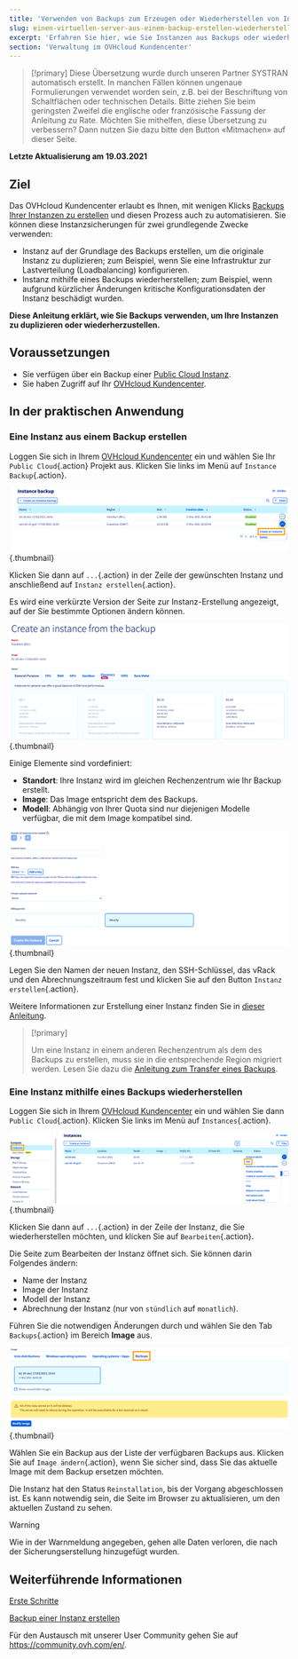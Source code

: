 ```yaml
---
title: 'Verwenden von Backups zum Erzeugen oder Wiederherstellen von Instanzen'
slug: einen-virtuellen-server-aus-einem-backup-erstellen-wiederherstellen
excerpt: 'Erfahren Sie hier, wie Sie Instanzen aus Backups oder wiederherstellen'
section: 'Verwaltung im OVHcloud Kundencenter'
---
```


> [!primary]
> Diese Übersetzung wurde durch unseren Partner SYSTRAN automatisch erstellt. In manchen Fällen können ungenaue Formulierungen verwendet worden sein, z.B. bei der Beschriftung von Schaltflächen oder technischen Details. Bitte ziehen Sie beim geringsten Zweifel die englische oder französische Fassung der Anleitung zu Rate. Möchten Sie mithelfen, diese Übersetzung zu verbessern? Dann nutzen Sie dazu bitte den Button «Mitmachen» auf dieser Seite.
>

**Letzte Aktualisierung am 19.03.2021**

## Ziel

Das OVHcloud Kundencenter erlaubt es Ihnen, mit wenigen Klicks [Backups Ihrer Instanzen zu erstellen](../ein_backup_einer_instanz_erstellen/) und diesen Prozess auch zu automatisieren.
Sie können diese Instanzsicherungen für zwei grundlegende Zwecke verwenden:

- Instanz auf der Grundlage des Backups erstellen, um die originale Instanz zu duplizieren; zum Beispiel, wenn Sie eine Infrastruktur zur Lastverteilung (Loadbalancing) konfigurieren.
- Instanz mithilfe eines Backups wiederherstellen; zum Beispiel, wenn aufgrund kürzlicher Änderungen kritische Konfigurationsdaten der Instanz beschädigt wurden.

**Diese Anleitung erklärt, wie Sie Backups verwenden, um Ihre Instanzen zu duplizieren oder wiederherzustellen.**

## Voraussetzungen

- Sie verfügen über ein Backup einer [Public Cloud Instanz](https://www.ovhcloud.com/de/public-cloud/instance-backup/).
- Sie haben Zugriff auf Ihr [OVHcloud Kundencenter](https://www.ovh.com/auth/?action=gotomanager&from=https://www.ovh.de/&ovhSubsidiary=de).

## In der praktischen Anwendung

### Eine Instanz aus einem Backup erstellen

Loggen Sie sich in Ihrem [OVHcloud Kundencenter](https://www.ovh.com/auth/?action=gotomanager&from=https://www.ovh.de/&ovhSubsidiary=de) ein und wählen Sie Ihr `Public Cloud`{.action} Projekt aus. Klicken Sie links im Menü auf `Instance Backup`{.action}.

![public-cloud-instance-backup](images/restorebackup01.png){.thumbnail}

Klicken Sie dann auf `...`{.action} in der Zeile der gewünschten Instanz und anschließend auf `Instanz erstellen`{.action}.

Es wird eine verkürzte Version der Seite zur Instanz-Erstellung angezeigt, auf der Sie bestimmte Optionen ändern können.

![public-cloud-instance-backup](images/restorebackup02.png){.thumbnail}

Einige Elemente sind vordefiniert:

- **Standort**: Ihre Instanz wird im gleichen Rechenzentrum wie Ihr Backup erstellt.
- **Image**: Das Image entspricht dem des Backups.
- **Modell**: Abhängig von Ihrer Quota sind nur diejenigen Modelle verfügbar, die mit dem Image kompatibel sind.

![public-cloud-instance-backup](images/restorebackup03.png){.thumbnail}

Legen Sie den Namen der neuen Instanz, den SSH-Schlüssel, das vRack und den Abrechnungszeitraum fest und klicken Sie auf den Button `Instanz erstellen`{.action}.

Weitere Informationen zur Erstellung einer Instanz finden Sie in [dieser Anleitung](../erstellung_einer_instanz_im_ovh_kundencenter/).

> [!primary]
>
> Um eine Instanz in einem anderen Rechenzentrum als dem des Backups zu erstellen, muss sie in die entsprechende Region migriert werden. Lesen Sie dazu die [Anleitung zum Transfer eines Backups](../instanz-backup-in-anderes-rechenzentrum-uebertragen/).
>

### Eine Instanz mithilfe eines Backups wiederherstellen

Loggen Sie sich in Ihrem [OVHcloud Kundencenter](https://www.ovh.com/auth/?action=gotomanager&from=https://www.ovh.de/&ovhSubsidiary=de) ein und wählen Sie dann `Public Cloud`{.action}. Klicken Sie links im Menü auf `Instances`{.action}.

![public-cloud-instance-backup](images/restorebackup04.png){.thumbnail}

Klicken Sie dann auf `...`{.action} in der Zeile der Instanz, die Sie wiederherstellen möchten, und klicken Sie auf `Bearbeiten`{.action}.

Die Seite zum Bearbeiten der Instanz öffnet sich. Sie können darin Folgendes ändern:

- Name der Instanz
- Image der Instanz
- Modell der Instanz
- Abrechnung der Instanz (nur von `stündlich` auf `monatlich`).

Führen Sie die notwendigen Änderungen durch und wählen Sie den Tab `Backups`{.action} im Bereich **Image** aus.

![public-cloud-instance-backup](images/restorebackup05.png){.thumbnail}

Wählen Sie ein Backup aus der Liste der verfügbaren Backups aus. Klicken Sie auf `Image ändern`{.action}, wenn Sie sicher sind, dass Sie das aktuelle Image mit dem Backup ersetzen möchten.

Die Instanz hat den Status `Reinstallation`, bis der Vorgang abgeschlossen ist. Es kann notwendig sein, die Seite im Browser zu aktualisieren, um den aktuellen Zustand zu sehen.

> [!warning]
>
> Wie in der Warnmeldung angegeben, gehen alle Daten verloren, die nach der Sicherungserstellung hinzugefügt wurden.
>

## Weiterführende Informationen

[Erste Schritte](../public-cloud-erste-schritte/)

[Backup einer Instanz erstellen](../ein_backup_einer_instanz_erstellen/)

Für den Austausch mit unserer User Community gehen Sie auf <https://community.ovh.com/en/>.
